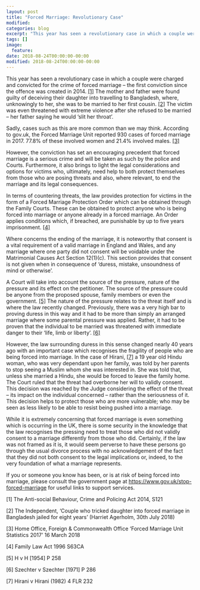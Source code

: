 ```yaml
---
layout: post
title: "Forced Marriage: Revolutionary Case"
modified:
categories: blog
excerpt: "This year has seen a revolutionary case in which a couple were charged and convicted for the crime of forced marriage – the first conviction since the offence was created in 2014"
tags: []
image:
  feature:
date: 2018-08-24T00:00:00-00:00
modified: 2018-08-24T00:00:00-00:00
---
```


This year has seen a revolutionary case in which a couple were charged and convicted for the crime of forced marriage – the first conviction since the offence was created in 2014. [[1]](#1) The mother and father were found guilty of deceiving their daughter into travelling to Bangladesh, where, unknowingly to her, she was to be married to her first cousin. [[2]](#2) The victim was even threatened with extreme violence after she refused to be married – her father saying he would ‘slit her throat’.  

Sadly, cases such as this are more common than we may think. According to gov.uk, the Forced Marriage Unit reported 930 cases of forced marriage in 2017. 77.8% of these involved women and 21.4% involved males. [[3]](#3)

However, the conviction has set an encouraging precedent that forced marriage is a serious crime and will be taken as such by the police and Courts. Furthermore, it also brings to light the legal considerations and options for victims who, ultimately, need help to both protect themselves from those who are posing threats and also, where relevant, to end the marriage and its legal consequences.

In terms of countering threats, the law provides protection for victims in the form of a Forced Marriage Protection Order which can be obtained through the Family Courts. These can be obtained to protect anyone who is being forced into marriage or anyone already in a forced marriage. An Order applies conditions which, if breached, are punishable by up to five years imprisonment. [[4]](#4)

Where concerns the ending of the marriage, it is noteworthy that consent is a vital requirement of a valid marriage in England and Wales, and any marriage where one party did not consent will be voidable under the Matrimonial Causes Act Section 12(1)(c). This section provides that consent is not given when in consequence of ‘duress, mistake, unsoundness of mind or otherwise’. 

A Court will take into account the source of the pressure, nature of the pressure and its effect on the petitioner. The source of the pressure could be anyone from the proposed spouse, family members or even the government. [[5]](#5) The nature of the pressure relates to the threat itself and is where the law recently changed. Previously, there was a very high bar to proving duress in this way and it had to be more than simply an arranged marriage where some parental pressure was applied. Rather, it had to be proven that the individual to be married was threatened with immediate danger to their ‘life, limb or liberty’. [[6]](#6)

However, the law surrounding duress in this sense changed nearly 40 years ago with an important case which recognises the fragility of people who are being forced into marriage. In the case of Hirani, [[7]](#7) a 19 year old Hindu woman, who was very dependant upon her family, was told by her parents to stop seeing a Muslim whom she was interested in. She was told that, unless she married a Hindu, she would be forced to leave the family home. The Court ruled that the threat had overborne her will to validly consent. This decision was reached by the Judge considering the effect of the threat – its impact on the individual concerned – rather than the seriousness of it. This decision helps to protect those who are more vulnerable; who may be seen as less likely to be able to resist being pushed into a marriage.

While it is extremely concerning that forced marriage is even something which is occurring in the UK, there is some security in the knowledge that the law recognises the pressing need to treat those who did not validly consent to a marriage differently from those who did. Certainly, if the law was not framed as it is, it would seem perverse to have these persons go through the usual divorce process with no acknowledgement of the fact that they did not both consent to the legal implications or, indeed, to the very foundation of what a marriage represents.

If you or someone you know has been, or is at risk of being forced into marriage, please consult the government page at https://www.gov.uk/stop-forced-marriage for useful links to support services. 




<a name="1">[1]</a> The Anti-social Behaviour, Crime and Policing Act 2014, S121

<a name="2">[2]</a> The Independent, ‘Couple who tricked daughter into forced marriage in Bangladesh jailed for eight years’ (Harriet Agerholm, 30th July 2018) 

<a name="3">[3]</a> Home Office, Foreign & Commonwealth Office ‘Forced Marriage Unit Statistics 2017’ 16 March 2018

<a name="4">[4]</a> Family Law Act 1996 S63CA

<a name="5">[5]</a> H v H [1954] P 258

<a name="6">[6]</a> Szechter v Szechter [1971] P 286

<a name="7">[7]</a> Hirani v Hirani (1982) 4 FLR 232

